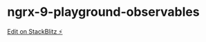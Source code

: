 # ngrx-9-playground-observables

[Edit on StackBlitz ⚡️](https://stackblitz.com/edit/ngrx-9-playground-observables)